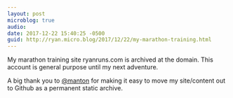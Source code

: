 ```yaml
---
layout: post
microblog: true
audio: 
date: 2017-12-22 15:40:25 -0500
guid: http://ryan.micro.blog/2017/12/22/my-marathon-training.html
---
```

My marathon training site ryanruns.com is archived at the domain. This account is general purpose until my next adventure. 

A big thank you to [@manton](https://micro.blog/manton) for making it easy to move my site/content out to Github as a permanent static archive.
